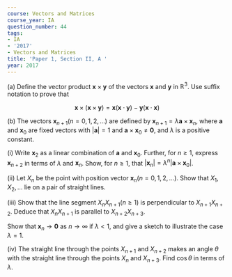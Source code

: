 ```yaml
---
course: Vectors and Matrices
course_year: IA
question_number: 44
tags:
- IA
- '2017'
- Vectors and Matrices
title: 'Paper 1, Section II, A '
year: 2017
---
```




(a) Define the vector product $\mathbf{x} \times \mathbf{y}$ of the vectors $\mathbf{x}$ and $\mathbf{y}$ in $\mathbb{R}^{3}$. Use suffix notation to prove that

$$\mathbf{x} \times(\mathbf{x} \times \mathbf{y})=\mathbf{x}(\mathbf{x} \cdot \mathbf{y})-\mathbf{y}(\mathbf{x} \cdot \mathbf{x})$$

(b) The vectors $\mathbf{x}_{n+1}(n=0,1,2, \ldots)$ are defined by $\mathbf{x}_{n+1}=\lambda \mathbf{a} \times \mathbf{x}_{n}$, where $\mathbf{a}$ and $\mathbf{x}_{0}$ are fixed vectors with $|\mathbf{a}|=1$ and $\mathbf{a} \times \mathbf{x}_{0} \neq \mathbf{0}$, and $\lambda$ is a positive constant.

(i) Write $\mathbf{x}_{2}$ as a linear combination of $\mathbf{a}$ and $\mathbf{x}_{0}$. Further, for $n \geqslant 1$, express $\mathbf{x}_{n+2}$ in terms of $\lambda$ and $\mathbf{x}_{n}$. Show, for $n \geqslant 1$, that $\left|\mathbf{x}_{n}\right|=\lambda^{n}\left|\mathbf{a} \times \mathbf{x}_{0}\right|$.

(ii) Let $X_{n}$ be the point with position vector $\mathbf{x}_{n}(n=0,1,2, \ldots)$. Show that $X_{1}, X_{2}, \ldots$ lie on a pair of straight lines.

(iii) Show that the line segment $X_{n} X_{n+1}(n \geqslant 1)$ is perpendicular to $X_{n+1} X_{n+2}$. Deduce that $X_{n} X_{n+1}$ is parallel to $X_{n+2} X_{n+3}$.

Show that $\mathbf{x}_{n} \rightarrow \mathbf{0}$ as $n \rightarrow \infty$ if $\lambda<1$, and give a sketch to illustrate the case $\lambda=1$.

(iv) The straight line through the points $X_{n+1}$ and $X_{n+2}$ makes an angle $\theta$ with the straight line through the points $X_{n}$ and $X_{n+3}$. Find $\cos \theta$ in terms of $\lambda$.